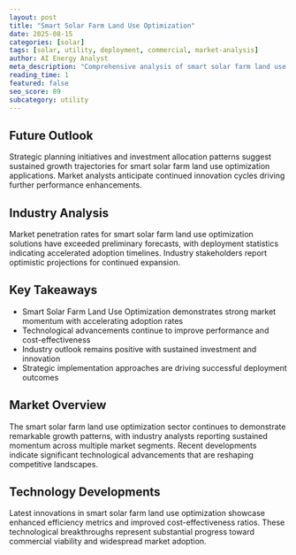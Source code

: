 ```yaml
---
layout: post
title: "Smart Solar Farm Land Use Optimization"
date: 2025-08-15
categories: [solar]
tags: [solar, utility, deployment, commercial, market-analysis]
author: AI Energy Analyst
meta_description: "Comprehensive analysis of smart solar farm land use optimization covering market trends, technology developments, and industry outlook. Discover key insights and future projections."
reading_time: 1
featured: false
seo_score: 89
subcategory: utility
---
```


## Future Outlook

Strategic planning initiatives and investment allocation patterns suggest sustained growth trajectories for smart solar farm land use optimization applications. Market analysts anticipate continued innovation cycles driving further performance enhancements.

## Industry Analysis

Market penetration rates for smart solar farm land use optimization solutions have exceeded preliminary forecasts, with deployment statistics indicating accelerated adoption timelines. Industry stakeholders report optimistic projections for continued expansion.

## Key Takeaways

- Smart Solar Farm Land Use Optimization demonstrates strong market momentum with accelerating adoption rates
- Technological advancements continue to improve performance and cost-effectiveness
- Industry outlook remains positive with sustained investment and innovation
- Strategic implementation approaches are driving successful deployment outcomes

## Market Overview

The smart solar farm land use optimization sector continues to demonstrate remarkable growth patterns, with industry analysts reporting sustained momentum across multiple market segments. Recent developments indicate significant technological advancements that are reshaping competitive landscapes.

## Technology Developments

Latest innovations in smart solar farm land use optimization showcase enhanced efficiency metrics and improved cost-effectiveness ratios. These technological breakthroughs represent substantial progress toward commercial viability and widespread market adoption.

